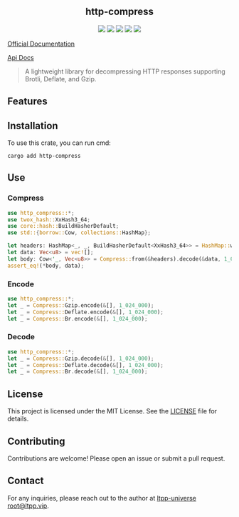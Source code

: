 <center>

## http-compress

[![](https://img.shields.io/crates/v/http-compress.svg)](https://crates.io/crates/http-compress)
[![](https://img.shields.io/crates/d/http-compress.svg)](https://img.shields.io/crates/d/http-compress.svg)
[![](https://docs.rs/http-compress/badge.svg)](https://docs.rs/http-compress)
[![](https://github.com/ltpp-universe/http-compress/workflows/Rust/badge.svg)](https://github.com/ltpp-universe/http-compress/actions?query=workflow:Rust)
[![](https://img.shields.io/crates/l/http-compress.svg)](./LICENSE)

</center>

[Official Documentation](https://docs.ltpp.vip/HTTP-COMPRESS/)

[Api Docs](https://docs.rs/http-compress/latest/http_compress/)

> A lightweight library for decompressing HTTP responses supporting Brotli, Deflate, and Gzip.

## Features

## Installation

To use this crate, you can run cmd:

```shell
cargo add http-compress
```

## Use

### Compress

```rust
use http_compress::*;
use twox_hash::XxHash3_64;
use core::hash::BuildHasherDefault;
use std::{borrow::Cow, collections::HashMap};

let headers: HashMap<_, _, BuildHasherDefault<XxHash3_64>> = HashMap::with_hasher(BuildHasherDefault::default());
let data: Vec<u8> = vec![];
let body: Cow<'_, Vec<u8>> = Compress::from(&headers).decode(&data, 1_024_000);
assert_eq!(*body, data);
```

### Encode

```rust
use http_compress::*;
let _ = Compress::Gzip.encode(&[], 1_024_000);
let _ = Compress::Deflate.encode(&[], 1_024_000);
let _ = Compress::Br.encode(&[], 1_024_000);
```

### Decode

```rust
use http_compress::*;
let _ = Compress::Gzip.decode(&[], 1_024_000);
let _ = Compress::Deflate.decode(&[], 1_024_000);
let _ = Compress::Br.decode(&[], 1_024_000);
```

## License

This project is licensed under the MIT License. See the [LICENSE](LICENSE) file for details.

## Contributing

Contributions are welcome! Please open an issue or submit a pull request.

## Contact

For any inquiries, please reach out to the author at [ltpp-universe <root@ltpp.vip>](mailto:root@ltpp.vip).
